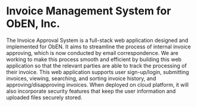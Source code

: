 # Invoice Management System for ObEN, Inc.

The Invoice Approval System is a full-stack web application designed and implemented for ObEN. It aims to streamline the process of internal invoice approving, which is now conducted by email correspondence. We are working to make this process smooth and efficient by building this web application so that the relevant parties are able to track the processing of their invoice. This web application supports user sign-up/login, submitting invoices, viewing, searching, and sorting invoice history, and approving/disapproving invoices. When deployed on cloud platform, it will also incorporate security features that keep the user information and uploaded files securely stored.

